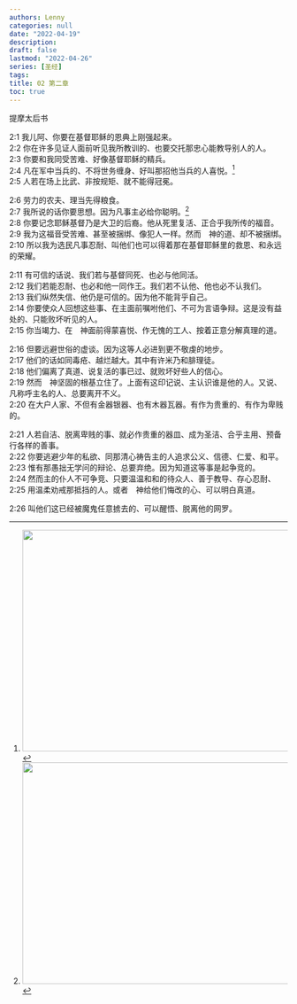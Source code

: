 ```yaml
---
authors: Lenny
categories: null
date: "2022-04-19"
description: 
draft: false
lastmod: "2022-04-26"
series: [圣经]
tags: 
title: 02 第二章
toc: true
---
```

提摩太后书
<!--more-->

2:1 我儿阿、你要在基督耶稣的恩典上刚强起来。  
2:2 你在许多见证人面前听见我所教训的、也要交托那忠心能教导别人的人。  
2:3 你要和我同受苦难、好像基督耶稣的精兵。  
2:4 凡在军中当兵的、不将世务缠身、好叫那招他当兵的人喜悦。[^1]  
2:5 人若在场上比武、非按规矩、就不能得冠冕。  

2:6 劳力的农夫、理当先得粮食。  
2:7 我所说的话你要思想。因为凡事主必给你聪明。[^2]  
2:8 你要记念耶稣基督乃是大卫的后裔。他从死里复活、正合乎我所传的福音。  
2:9 我为这福音受苦难、甚至被捆绑、像犯人一样。然而　神的道、却不被捆绑。  
2:10 所以我为选民凡事忍耐、叫他们也可以得着那在基督耶稣里的救恩、和永远的荣耀。  

2:11 有可信的话说、我们若与基督同死、也必与他同活。  
2:12 我们若能忍耐、也必和他一同作王。我们若不认他、他也必不认我们。  
2:13 我们纵然失信、他仍是可信的。因为他不能背乎自己。  
2:14 你要使众人回想这些事、在主面前嘱咐他们、不可为言语争辩。这是没有益处的、只能败坏听见的人。  
2:15 你当竭力、在　神面前得蒙喜悦、作无愧的工人、按着正意分解真理的道。  

2:16 但要远避世俗的虚谈。因为这等人必进到更不敬虔的地步。  
2:17 他们的话如同毒疮、越烂越大。其中有许米乃和腓理徒。  
2:18 他们偏离了真道、说复活的事已过、就败坏好些人的信心。  
2:19 然而　神坚固的根基立住了。上面有这印记说、主认识谁是他的人。又说、凡称呼主名的人、总要离开不义。  
2:20 在大户人家、不但有金器银器、也有木器瓦器。有作为贵重的、有作为卑贱的。  

2:21 人若自洁、脱离卑贱的事、就必作贵重的器皿、成为圣洁、合乎主用、预备行各样的善事。  
2:22 你要逃避少年的私欲、同那清心祷告主的人追求公义、信德、仁爱、和平。  
2:23 惟有那愚拙无学问的辩论、总要弃绝。因为知道这等事是起争竞的。  
2:24 然而主的仆人不可争竞、只要温温和和的待众人、善于教导、存心忍耐、
2:25 用温柔劝戒那抵挡的人。或者　神给他们悔改的心、可以明白真道。  

2:26 叫他们这已经被魔鬼任意掳去的、可以醒悟、脱离他的网罗。  

[^1]: <img width ="720" height= "400" src = "/docs/images_LibertyBC/Image 2022-05-01 at 2.51.00 PM-2Tim 2_1-4.jpeg"/>  
[^2]: <img width ="720" height= "400" src = "/docs/images_LibertyBC/Image 2022-05-01 at 2.51.01 PM-2Tim 2_5-7.jpeg"/>
